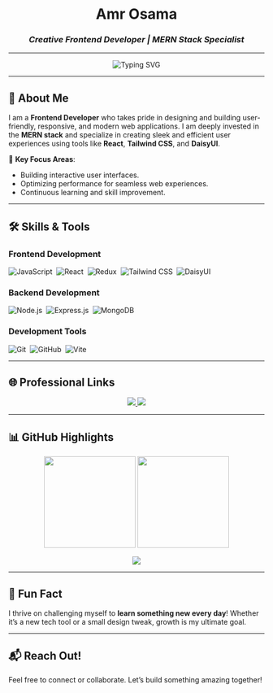<h1 align="center">Amr Osama</h1>
<h3 align="center" style="font-style: italic;">Creative Frontend Developer | MERN Stack Specialist</h3>

---

<div align="center">
  <img src="https://readme-typing-svg.herokuapp.com/?lines=Frontend%20Engineer;Crafting%20Modern%20Web%20Applications;React%20and%20Redux%20Enthusiast;MERN%20Stack%20Passion;Always%20Learning%20New%20Skills!&font=Fira%20Code&center=true&width=600&height=50&color=0cbaba&vCenter=true&size=20" alt="Typing SVG">
</div>

---

## 🌟 About Me
I am a **Frontend Developer** who takes pride in designing and building user-friendly, responsive, and modern web applications. I am deeply invested in the **MERN stack** and specialize in creating sleek and efficient user experiences using tools like **React**, **Tailwind CSS**, and **DaisyUI**.  

📍 **Key Focus Areas**:  
- Building interactive user interfaces.  
- Optimizing performance for seamless web experiences.  
- Continuous learning and skill improvement.  

---

## 🛠️ Skills & Tools

### Frontend Development
![JavaScript](https://img.shields.io/badge/-JavaScript-05122A?style=flat&logo=javascript)&nbsp;
![React](https://img.shields.io/badge/-React-05122A?style=flat&logo=react)&nbsp;
![Redux](https://img.shields.io/badge/-Redux-05122A?style=flat&logo=redux)&nbsp;
![Tailwind CSS](https://img.shields.io/badge/-Tailwind%20CSS-05122A?style=flat&logo=tailwindcss)&nbsp;
![DaisyUI](https://img.shields.io/badge/-DaisyUI-05122A?style=flat&logo=daisyui)&nbsp;

### Backend Development
![Node.js](https://img.shields.io/badge/-Node.js-05122A?style=flat&logo=node.js)&nbsp;
![Express.js](https://img.shields.io/badge/-Express.js-05122A?style=flat&logo=express)&nbsp;
![MongoDB](https://img.shields.io/badge/-MongoDB-05122A?style=flat&logo=mongodb)&nbsp;

### Development Tools
![Git](https://img.shields.io/badge/-Git-05122A?style=flat&logo=git)&nbsp;
![GitHub](https://img.shields.io/badge/-GitHub-05122A?style=flat&logo=github)&nbsp;
![Vite](https://img.shields.io/badge/-Vite-05122A?style=flat&logo=vite)&nbsp;

---

## 🌐 Professional Links

<p align="center">
  <a href="https://www.linkedin.com/in/amr-al-fakharany/" target="_blank">
    <img src="https://img.shields.io/badge/-LinkedIn-0077B5?style=for-the-badge&logo=Linkedin&logoColor=white"/>
  </a>
  <a href="https://www.upwork.com/freelancers/~014a637709fa0080dd?mp_source=share" target="_blank">
    <img src="https://img.shields.io/badge/-Upwork-6fda44?style=for-the-badge&logo=Upwork&logoColor=white"/>
  </a>
</p>

---

## 📊 GitHub Highlights

<p align="center">
  <img height="180em" src="https://github-readme-stats.vercel.app/api?username=AmrOsama&show_icons=true&theme=tokyonight&include_all_commits=true&count_private=true"/>
  <img height="180em" src="https://github-readme-stats.vercel.app/api/top-langs/?username=AmrOsama&layout=compact&langs_count=7&theme=tokyonight"/>
</p>

<p align="center">
  <img src="https://github-profile-summary-cards.vercel.app/api/cards/profile-details?username=AmrOsama&theme=tokyonight" />
</p>

---

## 🎯 Fun Fact
I thrive on challenging myself to **learn something new every day**! Whether it’s a new tech tool or a small design tweak, growth is my ultimate goal.

---

## 📬 Reach Out!
Feel free to connect or collaborate. Let’s build something amazing together!
